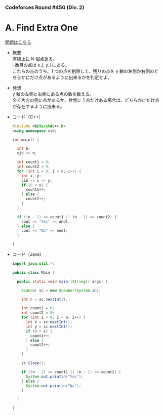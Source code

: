 ### Codeforces Round #450 (Div. 2)

# A. Find Extra One

  [問題はこちら](https://codeforces.com/problemset/problem/897/A)
  
- 概要<br>
  座標上に N 個点ある。<br>
  i 番目の点は x_i, y_i にある。<br>
  これらの点のうち、1 つの点を削除して、残りの点を y 軸の左側か右側のどちらかにだけ点があるように出来るかを判定せよ。
  
- 発想<br>
  y 軸の左側と右側にある点の数を数える。<br>
  全て片方の側に点があるか、片側に 1 点だけある場合は、どちらかにだけ点が存在するように出来る。
  
  
- コード（C++）

  ```cpp
  #include <bits/stdc++.h>
  using namespace std;

  int main() {

    int n;
    cin >> n;

    int count1 = 0;
    int count2 = 0;
    for (int i = 0; i < n; i++) {
      int x, y;
      cin >> x >> y;
      if (0 < x) {
        count1++;
      } else {
        count2++;
      }
    }

    if ((n - 1) <= count1 || (n - 1) <= count2) {
      cout << "Yes" << endl;
    } else {
      cout << "No" << endl;
    }

  }
  ```
  
- コード（Java）

  ```java
  import java.util.*;

  public class Main {

    public static void main (String[] args) {

      Scanner sc = new Scanner(System.in);

      int n = sc.nextInt();

      int count1 = 0;
      int count2 = 0;
      for (int i = 0; i < n; i++) {
        int x = sc.nextInt();
        int y = sc.nextInt();
        if (0 < x) {
          count1++;
        } else {
          count2++;
        }
      }

      sc.close();

      if ((n - 1) <= count1 || (n - 1) <= count2) {
        System.out.println("Yes");
      } else {
        System.out.println("No");
      }

    }

  }
  ```
    